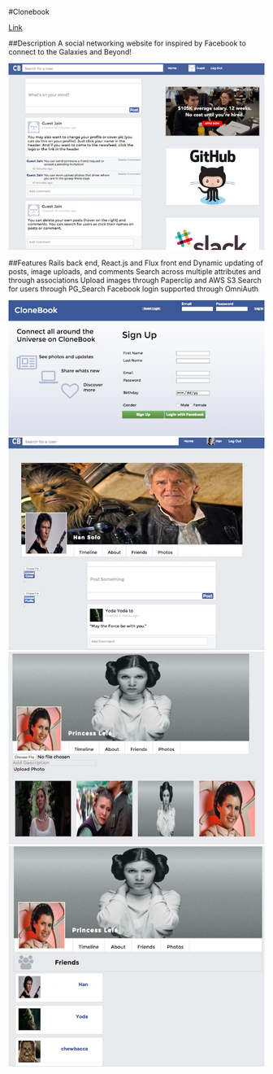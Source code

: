#Clonebook

[Link](http://www.clonebook.tech)

##Description
A social networking website for inspired by Facebook to connect to the Galaxies and Beyond!

![Alt text](./app/assets/images/img5.png)

##Features
Rails back end, React.js and Flux front end
Dynamic updating of posts, image uploads, and comments
Search across multiple attributes and through associations
Upload images through Paperclip and AWS S3
Search for users through PG_Search
Facebook login supported through OmniAuth


![Alt text](./app/assets/images/img1.png)
![Alt text](./app/assets/images/img2.png)
![Alt text](./app/assets/images/img4.png)
![Alt text](./app/assets/images/img3.png)
